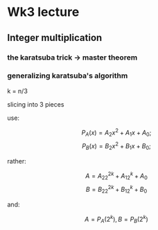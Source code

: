 # Wk3 lecture

## Integer multiplication

### the karatsuba trick -> master theorem

### generalizing karatsuba's algorithm

k = n/3

slicing into 3 pieces

use:

$$
P_A(x) = A_2x^2 + A_1x + A_0;
$$
$$
P_B(x) = B_2x^2 + B_1x + B_0;
$$

rather:

$$
A = A_22^{2k} + A_12^k + A_0
$$
$$
B = B_22^{2k} + B_12^k + B_0
$$

and:

$$
A = P_A(2^k), B = P_B(2^k)
$$